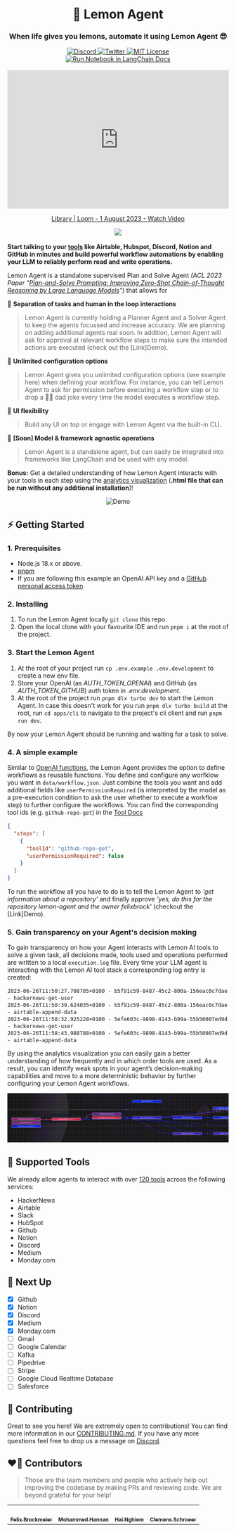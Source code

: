 <div align="center">
  <h1>🍋 Lemon Agent</h1>
  <h3>When life gives you lemons, automate it using Lemon Agent 😎</h3>
  <a href="https://discord.gg/fWU4rDYSxw">
<img alt="Discord" src="https://img.shields.io/badge/Join Discord-x?style=flat&logo=discord&logoColor=white&label&labelColor=gray&color=5865F2">
  </a>
  <a href="https://twitter.com/getlemonai">
    <img alt="Twitter" src="https://img.shields.io/badge/Tweet at us-x?style=flat&logo=twitter&logoColor=white&label&labelColor=gray&color=1DA1F2">
  </a>
  <a href="https://github.com/trpc/trpc/blob/main/LICENSE">
    <img alt="MIT License" src="https://img.shields.io/github/license/felixbrock/lemon-agent?labelColor=gray&color=yellow" />
  </a>
  <br />
    <a href="https://python.langchain.com/docs/integrations/tools/lemon-agent">
    <img alt="Run Notebook in LangChain Docs" src="https://img.shields.io/badge/Run Notebook From LangChain Docs-x?style=for-the-badge&logoColor=white&label&labelColor=gray&color=gray">
  </a>
  <br />
  <br />
  <div style="position: relative; padding-bottom: 62.5%; height: 0;"><iframe src="https://www.loom.com/embed/13562e91a3054a18857615032bb68850?sid=7e42be95-a950-41ff-9870-8bcda3ab19f7" frameborder="0" webkitallowfullscreen mozallowfullscreen allowfullscreen style="position: absolute; top: 0; left: 0; width: 100%; height: 100%;"></iframe></div>
  <div>
    <a href="https://www.loom.com/share/13562e91a3054a18857615032bb68850">
      <p>Library | Loom - 1 August 2023 - Watch Video</p>
    </a>
    <a href="https://www.loom.com/share/13562e91a3054a18857615032bb68850">
      <img style="max-width:300px;" src="https://cdn.loom.com/sessions/thumbnails/13562e91a3054a18857615032bb68850-with-play.gif">
    </a>
  </div>
</div>

**Start talking to your [tools](#🧩-supported-tools) like Airtable, Hubspot, Discord, Notion and GitHub in minutes and build powerful workflow automations by enabling your LLM to reliably perform read and write operations.**

Lemon Agent is a standalone supervised Plan and Solve Agent _(ACL 2023 Paper "[Plan-and-Solve Prompting: Improving Zero-Shot Chain-of-Thought Reasoning by Large Language Models](https://arxiv.org/abs/2305.04091)")_ that allows for

🤝 **Separation of tasks and human in the loop interactions**

> Lemon Agent is currently holding a Planner Agent and a Solver Agent to keep the agents focussed and increase accuracy. We are planning on adding additional agents real soon. In addition, Lemon Agent will ask for approval at relevant workflow steps to make sure the intended actions are executed (check out the [Link]Demo).

🌌 **Unlimited configuration options**

> Lemon Agent gives you unlimited configuration options (see example here) when defining your workflow. For instance, you can tell Lemon Agent to ask for permission before executing a workflow step or to drop a 🧔‍♀️ dad joke every time the model executes a workflow step.

👀 **UI flexibility**

> Build any UI on top or engage with Lemon Agent via the built-in CLI.

🎨 **[Soon] Model & framework agnostic operations**

> Lemon Agent is a standalone agent, but can easily be integrated into frameworks like LangChain and be used with any model.

**Bonus:** Get a detailed understanding of how Lemon Agent interacts with your tools in each step using the [analytics visualization](#5-gain-transparency-on-your-agents-decision-making) (**.html file that can be run without any additional installation**)!

<div align="center">
<figure>
    <img src="public/heatmap-example.gif" alt="Demo" />
  </figure>
</div>

## ⚡️ Getting Started

### 1. Prerequisites

- Node.js 18.x or above.
- [pnpm](https://pnpm.io/installation)
- If you are following this example an OpenAI API key and a [GitHub personal access token](https://pnpm.io/installation)

### 2. Installing

1. To run the Lemon Agent locally `git clone` this repo.
2. Open the local clone with your favourite IDE and run `pnpm i` at the root of the project.

### 3. Start the Lemon Agent

1. At the root of your project run `cp .env.example .env.development` to create a new env file.
2. Store your OpenAI (as _AUTH_TOKEN_OPENAI_) and GitHub (as _AUTH_TOKEN_GITHUB_) auth token in _.env.development_.
3. At the root of the project run `pnpm dlx turbo dev` to start the Lemon Agent. In case this doesn't work for you run `pnpm dlx turbo build` at the root, run `cd apps/cli` to navigate to the project's cli client and run `pnpm run dev`.

By now your Lemon Agent should be running and waiting for a task to solve.

### 4. A simple example

Similar to [OpenAI functions](https://openai.com/blog/function-calling-and-other-api-updates), the Lemon Agent provides the option to define workflows as reusable functions. You define and configure any worfklow you want in `data/workflow.json`. Just combine the tools you want and add additional fields like `userPermissionRequired` (is interpreted by the model as a pre-execution condition to ask the user whether to execute a workflow step) to further configure the workflows. You can find the corresponding tool ids (e.g. `github-repo-get`) in the [Tool Docs](https://github.com/felixbrock/lemon-agent/blob/main/docs/tools.md)

```Json
{
  "steps": [
    {
      "toolId": "github-repo-get",
      "userPermissionRequired": false
    }
  ]
}
```

To run the workflow all you have to do is to tell the Lemon Agent to _'get information about a repository'_ and finally approve _'yes, do this for the repository lemon-agent and the owner felixbrock'_ (checkout the [Link]Demo).

### 5. Gain transparency on your Agent's decision making

To gain transparency on how your Agent interacts with Lemon AI tools to solve a given task, all decisions made, tools used and operations performed are written to a local `execution.log` file. Every time your LLM agent is interacting with the Lemon AI tool stack a corresponding log entry is created:

```log
2023-06-26T11:50:27.708785+0100 - b5f91c59-8487-45c2-800a-156eac0c7dae - hackernews-get-user
2023-06-26T11:50:39.624035+0100 - b5f91c59-8487-45c2-800a-156eac0c7dae - airtable-append-data
2023-06-26T11:58:32.925228+0100 - 5efe603c-9898-4143-b99a-55b50007ed9d - hackernews-get-user
2023-06-26T11:58:43.988788+0100 - 5efe603c-9898-4143-b99a-55b50007ed9d - airtable-append-data
```

By using the analytics visualization you can easily gain a better understanding of how frequently and in which order tools are used. As a result, you can identify weak spots in your agent’s decision-making capabilities and move to a more deterministic behavior by further configuring your Lemon Agent workflows.

![Heatmap Example](public/heatmap-example.png)

## 🧩 Supported Tools

We already allow agents to interact with over [120 tools](https://github.com/felixbrock/lemon-agent/blob/main/docs/tools.md) across the following services:

- HackerNews
- Airtable
- Slack
- HubSpot
- Github
- Notion
- Discord
- Medium
- Monday.com

## 🩻 Next Up

- [x] Github
- [x] Notion
- [x] Discord
- [x] Medium
- [x] Monday.com
- [ ] Gmail
- [ ] Google Calendar
- [ ] Kafka
- [ ] Pipedrive
- [ ] Stripe
- [ ] Google Cloud Realtime Database
- [ ] Salesforce

## 🦸 Contributing

Great to see you here! We are extremely open to contributions! You can find more information in our [CONTRIBUTING.md](https://github.com/felixbrock/lemon-agent/blob/main/.github/CONTRIBUTING.md). If you have any more questions feel free to drop us a message on <a href="https://discord.gg/bsgzjEpw">Discord</a>.

## ❤️‍🔥 Contributors

> Those are the team members and people who actively help out improving the codebase by making PRs and reviewing code. We are beyond grateful for your help!

<table cellspacing="0" cellpadding="0" style="border:none;">
  <tbody>
    <tr style="border:none;">
      <td align="center" style="border:none;"><a href="https://twitter.com/felixbrockm"><img src="https://avatars.githubusercontent.com/u/70200999?s=100&v=4" width="70px;" alt="" style="border-radius: 50%;"/><br /><sub><b>Felix Brockmeier</b></sub></a></td>
      <td align="center" style="border:none;"><a href="https://www.linkedin.com/in/mohammed-abdus-samad-hannan-3a2687202/"><img src="https://avatars.githubusercontent.com/u/72310364?s=100&v=4" width="70px;" alt="" style="border-radius: 50%;"/><br /><sub><b>Mohammed Hannan</b></sub></a></td>
      <td align="center" style="border:none;"><a href="https://www.linkedin.com/in/haiphunghiem/"><img src="https://avatars.githubusercontent.com/u/16231195?s=100&v=4" width="70px;" alt="" style="border-radius: 50%;"/><br /><sub><b>Hai Nghiem</b></sub></a></td>
      <td align="center" style="border:none;"><a href="https://twitter.com/schroeerclemens"><img src="https://avatars.githubusercontent.com/u/84038864?s=100&v=4" width="70px;" alt="" style="border-radius: 50%;"/><br /><sub><b>Clemens Schroeer</b></sub></a></td>
    </tr>
  </tbody>
</table>
